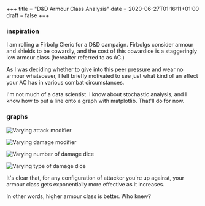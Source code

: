 +++
title = "D&D Armour Class Analysis"
date = 2020-06-27T01:16:11+01:00
draft = false
+++

### inspiration

I am rolling a Firbolg Cleric for a D&D campaign. Firbolgs consider armour and shields to be cowardly, and the cost of this cowardice is a staggeringly low armour class (hereafter referred to as AC.)

As I was deciding whether to give into this peer pressure and wear no armour whatsoever, I felt briefly motivated to see just what kind of an effect your AC has in various combat circumstances.

I'm not much of a data scientist. I know about stochastic analysis, and I know how to put a line onto a graph with matplotlib. That'll do for now.

### graphs

![Varying attack modifier](/img/varying-hitmod.png)

![Varying damage modifier](/img/varying-dmgmod.png)

![Varying number of damage dice](/img/varying-ndice.png)

![Varying type of damage dice](/img/varying-nsides.png)

It's clear that, for any configuration of attacker you're up against, your armour class gets exponentially more effective as it increases.

In other words, higher armour class is better. Who knew?
